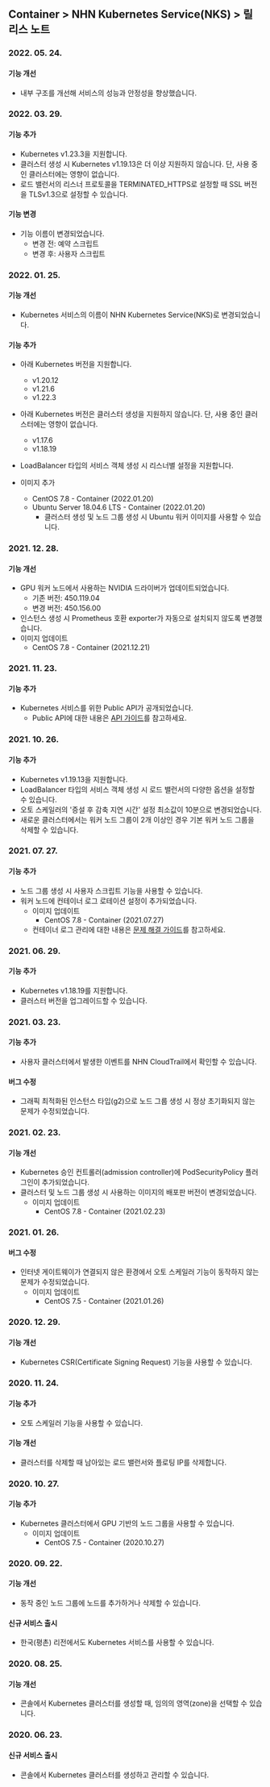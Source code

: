 ## Container > NHN Kubernetes Service(NKS) > 릴리스 노트

### 2022. 05. 24.

#### 기능 개선
* 내부 구조를 개선해 서비스의 성능과 안정성을 향상했습니다.


### 2022. 03. 29.

#### 기능 추가

* Kubernetes v1.23.3을 지원합니다.
* 클러스터 생성 시 Kubernetes v1.19.13은 더 이상 지원하지 않습니다. 단, 사용 중인 클러스터에는 영향이 없습니다.
* 로드 밸런서의 리스너 프로토콜을 TERMINATED_HTTPS로 설정할 때 SSL 버전을 TLSv1.3으로 설정할 수 있습니다.

#### 기능 변경

* 기능 이름이 변경되었습니다.
    * 변경 전: 예약 스크립트
    * 변경 후: 사용자 스크립트

### 2022. 01. 25.

#### 기능 개선
* Kubernetes 서비스의 이름이 NHN Kubernetes Service(NKS)로 변경되었습니다.

#### 기능 추가

* 아래 Kubernetes 버전을 지원합니다.
    * v1.20.12
    * v1.21.6
    * v1.22.3

* 아래 Kubernetes 버전은 클러스터 생성을 지원하지 않습니다. 단, 사용 중인 클러스터에는 영향이 없습니다.
    * v1.17.6
    * v1.18.19

* LoadBalancer 타입의 서비스 객체 생성 시 리스너별 설정을 지원합니다.

* 이미지 추가
    * CentOS 7.8 - Container (2022.01.20)
    * Ubuntu Server 18.04.6 LTS - Container (2022.01.20)
        * 클러스터 생성 및 노드 그룹 생성 시 Ubuntu 워커 이미지를 사용할 수 있습니다.

### 2021. 12. 28.

#### 기능 개선

* GPU 워커 노드에서 사용하는 NVIDIA 드라이버가 업데이트되었습니다.
    * 기존 버전: 450.119.04
    * 변경 버전: 450.156.00
* 인스턴스 생성 시 Prometheus 호환 exporter가 자동으로 설치되지 않도록 변경했습니다.
* 이미지 업데이트
    * CentOS 7.8 - Container (2021.12.21)

### 2021. 11. 23.

#### 기능 추가
* Kubernetes 서비스를 위한 Public API가 공개되었습니다.
    * Public API에 대한 내용은 [API 가이드](/Container/NKS/ko/public-api)를 참고하세요.

### 2021. 10. 26.

#### 기능 추가

* Kubernetes v1.19.13을 지원합니다.
* LoadBalancer 타입의 서비스 객체 생성 시 로드 밸런서의 다양한 옵션을 설정할 수 있습니다. 
* 오토 스케일러의 '증설 후 감축 지연 시간' 설정 최소값이 10분으로 변경되었습니다.
* 새로운 클러스터에서는 워커 노드 그룹이 2개 이상인 경우 기본 워커 노드 그룹을 삭제할 수 있습니다.

### 2021. 07. 27.

#### 기능 추가

* 노드 그룹 생성 시 사용자 스크립트 기능을 사용할 수 있습니다.
* 워커 노드에 컨테이너 로그 로테이션 설정이 추가되었습니다.
    * 이미지 업데이트
        * CentOS 7.8 - Container (2021.07.27)
    * 컨테이너 로그 관리에 대한 내용은 [문제 해결 가이드](/Container/NKS/ko/troubleshooting-guide)를 참고하세요.

### 2021. 06. 29.

#### 기능 추가

* Kubernetes v1.18.19를 지원합니다.
* 클러스터 버전을 업그레이드할 수 있습니다.

### 2021. 03. 23.

#### 기능 추가

* 사용자 클러스터에서 발생한 이벤트를 NHN CloudTrail에서 확인할 수 있습니다.

#### 버그 수정
* 그래픽 최적화된 인스턴스 타입(g2)으로 노드 그룹 생성 시 정상 초기화되지 않는 문제가 수정되었습니다.

### 2021. 02. 23.

#### 기능 개선
* Kubernetes 승인 컨트롤러(admission controller)에 PodSecurityPolicy 플러그인이 추가되었습니다.
* 클러스터 및 노드 그룹 생성 시 사용하는 이미지의 배포판 버전이 변경되었습니다.
    * 이미지 업데이트
        * CentOS 7.8 - Container (2021.02.23)

### 2021. 01. 26.
#### 버그 수정
* 인터넷 게이트웨이가 연결되지 않은 환경에서 오토 스케일러 기능이 동작하지 않는 문제가 수정되었습니다.
    * 이미지 업데이트
        * CentOS 7.5 - Container (2021.01.26)

### 2020. 12. 29.
#### 기능 개선
* Kubernetes CSR(Certificate Signing Request) 기능을 사용할 수 있습니다.

### 2020. 11. 24.
#### 기능 추가
* 오토 스케일러 기능을 사용할 수 있습니다.

#### 기능 개선
* 클러스터를 삭제할 때 남아있는 로드 밸런서와 플로팅 IP를 삭제합니다.

### 2020. 10. 27.
#### 기능 추가
* Kubernetes 클러스터에서 GPU 기반의 노드 그룹을 사용할 수 있습니다.
    * 이미지 업데이트
        * CentOS 7.5 - Container (2020.10.27)

### 2020. 09. 22.
#### 기능 개선
* 동작 중인 노드 그룹에 노드를 추가하거나 삭제할 수 있습니다. 

#### 신규 서비스 출시
* 한국(평촌) 리전에서도 Kubernetes 서비스를 사용할 수 있습니다.

### 2020. 08. 25.
#### 기능 개선
* 콘솔에서 Kubernetes 클러스터를 생성할 때, 임의의 영역(zone)을 선택할 수 있습니다.

### 2020. 06. 23.
#### 신규 서비스 출시
* 콘솔에서 Kubernetes 클러스터를 생성하고 관리할 수 있습니다.
